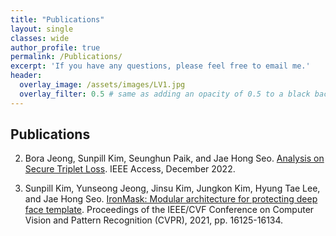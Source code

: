 ```yaml
---
title: "Publications"
layout: single
classes: wide
author_profile: true
permalink: /Publications/
excerpt: 'If you have any questions, please feel free to email me.'
header:
  overlay_image: /assets/images/LV1.jpg
  overlay_filter: 0.5 # same as adding an opacity of 0.5 to a black background
---
```


## Publications


2. Bora Jeong, Sunpill Kim, Seunghun Paik, and Jae Hong Seo. <A href="https://ieeexplore.ieee.org/document/9965373">Analysis on Secure Triplet Loss</A>. IEEE Access, December 2022.

1. Sunpill Kim, Yunseong Jeong, Jinsu Kim, Jungkon Kim, Hyung Tae Lee, and Jae Hong Seo. <A href="https://openaccess.thecvf.com/content/CVPR2021/html/Kim_IronMask_Modular_Architecture_for_Protecting_Deep_Face_Template_CVPR_2021_paper.html">IronMask: Modular architecture for protecting deep face template</A>. Proceedings of the IEEE/CVF Conference on Computer Vision and Pattern Recognition (CVPR), 2021, pp. 16125-16134.
